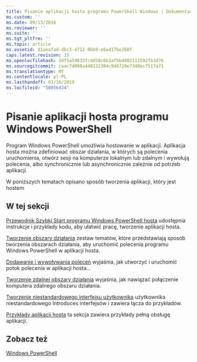 ```yaml
---
title: Pisanie aplikacji hosta programu PowerShell Windows | Dokumentacja firmy Microsoft
ms.custom: ''
ms.date: 09/13/2016
ms.reviewer: ''
ms.suite: ''
ms.tgt_pltfrm: ''
ms.topic: article
ms.assetid: 81aeafad-dbc3-4712-8bb9-e6a417be260f
caps.latest.revision: 15
ms.openlocfilehash: 2df5a59833fcdd58c6b2afbb4882111592fb3d76
ms.sourcegitcommit: caac7d098a448232304c9d6728e7340ec7517a71
ms.translationtype: MT
ms.contentlocale: pl-PL
ms.lasthandoff: 03/16/2019
ms.locfileid: "58056434"
---
```

# <a name="writing-a-windows-powershell-host-application"></a>Pisanie aplikacji hosta programu Windows PowerShell

Program Windows PowerShell umożliwia hostowanie w aplikacji. Aplikacja hosta można zdefiniować obszar działania, w których są polecenia uruchomienia, otwórz sesji na komputerze lokalnym lub zdalnym i wywołują polecenia, albo synchronicznie lub asynchronicznie zależnie od potrzeb aplikacji.

W poniższych tematach opisano sposób tworzenia aplikacji, który jest hostem

## <a name="in-this-section"></a>W tej sekcji

[Przewodnik Szybki Start programu Windows PowerShell hosta](./windows-powershell-host-quickstart.md) udostępnia instrukcje i przykłady kodu, aby ułatwić pracę, tworzenie aplikacji hosta.

[Tworzenie obszary działania](./creating-runspaces.md) zestaw tematów, które przedstawiają sposób tworzenia obszarach działania, aby uruchomić polecenia programu Windows PowerShell w aplikacji hosta.

[Dodawanie i wywoływania poleceń](./adding-and-invoking-commands.md) wyjaśnia, jak utworzyć i uruchomić potok polecenia w aplikacji hosta...

[Tworzenie zdalnej obszary działania](./creating-remote-runspaces.md) wyjaśnia, jak nawiązać połączenie komputera zdalnego obszaru działania.

[Tworzenie niestandardowego interfejsu użytkownika](./creating-a-custom-user-interface.md) użytkownika niestandardowego Introduces interfejsów i zawiera łącza do przykładów.

[Przykłady aplikacji hosta](./host-application-samples.md) ta sekcja zawiera przykłady pełną obsługę aplikacji.

## <a name="see-also"></a>Zobacz też

[Windows PowerShell](http://msdn.microsoft.com/en-us/b41a2af3-aec1-402d-8e18-c2c26be461ff)